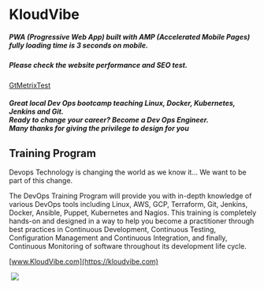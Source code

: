 # KloudVibe
##### PWA (Progressive Web App) built with AMP (Accelerated Mobile Pages) fully loading time is 3 seconds on mobile.
##### Please check the website performance and SEO test.
[GtMetrixTest](https://gtmetrix.com/reports/kloudvibe.com/KmV71euT) 
##### Great local Dev Ops bootcamp teaching Linux, Docker, Kubernetes, Jenkins and Git.<br>Ready to change your career? Become a Dev Ops Engineer.<br>Many thanks for giving the privilege to design for you
## Training Program
Devops
Technology is changing the world as we know it... We want to be part of this change.

The DevOps Training Program will provide you with in-depth knowledge of various DevOps tools including Linux, AWS, GCP, Terraform, Git, Jenkins, Docker, Ansible, Puppet, Kubernetes and Nagios. This training is completely hands-on and designed in a way to help you become a practitioner through best practices in Continuous Development, Continuous Testing, Configuration Management and Continuous Integration, and finally, Continuous Monitoring of software throughout its development life cycle.

[www.KloudVibe.com](https://kloudvibe.com)

![]()
[<img src="https://github.com/Flomastermod/KloudVibe/blob/master/images/kloudvibe.com_%20(3).png">](http://google.com.au/)
